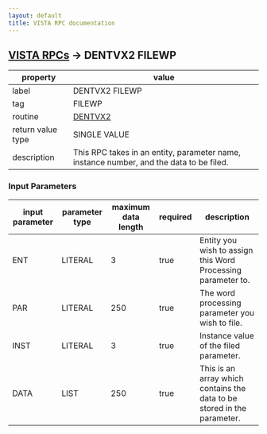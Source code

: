```yaml
---
layout: default
title: VISTA RPC documentation
---
```




## [VISTA RPCs](TableOfContent.md) &#8594; DENTVX2 FILEWP 

 property | value 
--- | --- 
 label | DENTVX2 FILEWP
 tag | FILEWP
 routine | [DENTVX2](http://code.osehra.org/dox/Routine_DENTVX2_source.html)
 return value type | SINGLE VALUE
 description | This RPC takes in an entity, parameter name, instance number, and the data to be filed.  

### Input Parameters

| input parameter | parameter type | maximum data length | required | description | 
| --- | --- | --- | --- | --- | 
| ENT | LITERAL | 3 | true | Entity you wish to assign this Word Processing parameter to. | 
| PAR | LITERAL | 250 | true | The word processing parameter you wish to file. | 
| INST | LITERAL | 3 | true | Instance value of the filed parameter. | 
| DATA | LIST | 250 | true | This is an array which contains the data to be stored in the parameter. | 